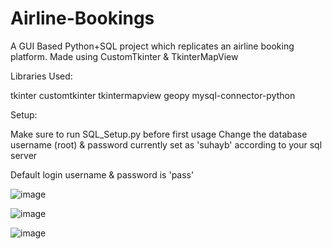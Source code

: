 # Airline-Bookings
A GUI Based Python+SQL project which replicates an airline booking platform. Made using CustomTkinter &amp; TkinterMapView

Libraries Used:

tkinter
customtkinter
tkintermapview
geopy
mysql-connector-python

Setup:

Make sure to run SQL_Setup.py before first usage
Change the database username (root) & password currently set as 'suhayb' according to your sql server

Default login username & password is 'pass'




![image](https://github.com/Swebi/Airline-Bookings/assets/82446436/ab2b52e0-4816-4808-875a-606868c691ea)

![image](https://github.com/Swebi/Airline-Bookings/assets/82446436/daf3d421-f26a-4689-8335-bfa54a831958)

![image](https://github.com/Swebi/Airline-Bookings/assets/82446436/cce917ef-a411-4763-8c56-759e30e6f0b9)

